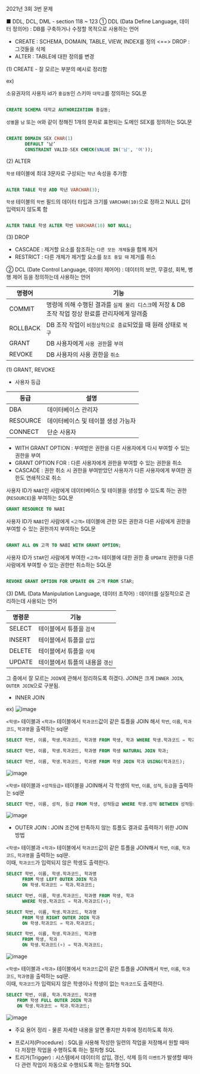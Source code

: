 2021년 3회 3번 문제 

■ DDL, DCL, DML - section 118 ~ 123 
① DDL (Data Define Language, 데이터 정의어) : DB를 구축하거나 수정할 목적으로 사용하는 언어 

- CREATE : SCHEMA, DOMAIN, TABLE, VIEW, INDEX를 정의 <==> DROP : 그것들을 삭제
- ALTER : TABLE에 대한 정의를 변경 

(1) CREATE - 잘 모르는 부분의 예시로 정리함

ex) 

소유권자의 사용자 id가 `홍길동`인 스키마 `대학교`를 정의하는 SQL문
``` sql 

CREATE SCHEMA 대학교 AUTHORIZATION 홍길동; 

```

`성별`을 `남` 또는 `여`와 같이 정해진 1개의 문자로 표현되는 도메인 SEX를 정의하는 SQL문
``` sql 

CREATE DOMAIN SEX CHAR(1) 
       DEFAULT ‘남’ 
       CONSTRAINT VALID-SEX CHECK(VALUE IN('남', '여'));

```

(2) ALTER 

`학생` 테이블에 최대 3문자로 구성되는 `학년` 속성을 추가함
``` SQL 

ALTER TABLE 학생 ADD 학년 VARCHAR(3); 

```

`학생` 테이블의 `학번` 필드의 데이터 타입과 크기를 `VARCHAR(10)`으로 정하고 NULL 값이 입력되지 않도록 함
``` SQL

ALTER TABLE 학생 ALTER 학번 VARCHAR(10) NOT NULL; 

```

(3) DROP 

- CASCADE : 제거할 요소를 참조하는 `다른 모든 개체들`을 함께 제거
- RESTRICT : 다른 개체가 제거할 요소를 `참조 중일 때` 제거를 취소 

② DCL (Date Control Language, 데이터 제어어) : 데이터의 보안, 무결성, 회복, 병행 제어 등을 정의하는데 사용하는 언어 

| 명령어 | 기능 | 
| --- | --- | 
| COMMIT | 명령에 의해 수행된 결과를 `실제 물리 디스크`에 저장 & DB 조작 작업 정상 완료를 관리자에게 알려줌 | 
| ROLLBACK | DB 조작 작업이 `비정상적으로 종료`되었을 때 원래 상태로 `복구` | 
| GRANT | DB 사용자에게 `사용 권한`을 `부여` | 
| REVOKE | DB 사용자의 사용 권한을 `취소` | 

(1) GRANT, REVOKE 

- 사용자 등급 

| 등급 | 설명 | 
| --- | --- | 
| DBA | 데이터베이스 관리자 |
| RESOURCE | 데이터베이스 및 테이블 생성 가능자 |
| CONNECT | 단순 사용자 |

- WITH GRANT OPTION : 부여받은 권한을 다른 사용자에게 다시 부여할 수 있는 권한을 부여 
- GRANT OPTION FOR : 다른 사용자에게 권한을 부여할 수 있는 권한을 취소 
- CASCADE : 권한 취소 시 권한을 부여받았던 사용자가 다른 사용자에게 부여한 권한도 연쇄적으로 취소 

사용자 ID가 `NABI`인 사람에게 데이터베이스 및 테이블을 생성할 수 있도록 하는 권한(`RESOURCE`)을 부여하는 SQL문
``` SQL 
GRANT RESOURCE TO NABI 
```

사용자 ID가 `NABI`인 사람에게 `<고객>` 테이블에 관한 모든 권한과 다른 사람에게 권한을 부여할 수 있는 권한까지 부여하는 SQL문 

``` SQL 

GRANT ALL ON 고객 TO NABI WITH GRANT OPTION; 

```

사용자 ID가 `STAR`인 사람에게 부여한 `<고객>` 테이블에 대한 권한 중 `UPDATE` 권한을 다른 사람에게 부여할 수 있는 권한만 취소하는 SQL문 

``` SQL 

REVOKE GRANT OPTION FOR UPDATE ON 고객 FROM STAR;

```

(3) DML (Data Manipulation Language, 데이터 조작어) : 데이터를 실질적으로 관리하는데 사용되는 언어 

| 명령문 | 기능 | 
| --- | --- | 
| SELECT | 테이블에서 튜플을 `검색` |
| INSERT | 테이블에서 튜플을 `삽입` |
| DELETE | 테이블에서 튜플을 `삭제` |
| UPDATE | 테이블에서 튜플의 내용을 `갱신` |

그 중에서 잘 모르는 `JOIN`에 관해서 정리하도록 하겠다. JOIN은 크게 `INNER JOIN`, `OUTER JOIN`으로 구분됨. 

- INNER JOIN

ex) 
![image](https://user-images.githubusercontent.com/64796257/174506267-6d8f22fa-c235-41cf-872e-11227fe2d546.png)

`<학생>` 테이블과 `<학과>` 테이블에서 `학과코드`값이 같은 튜플을 JOIN 해서 `학번`, `이름`, `학과코드`, `학과명`을 출력하는 sql문 
``` sql 
SELECT 학번, 이름, 학생.학과코드, 학과명 FROM 학생, 학과 WHERE 학생.학과코드 = 학과.학과코드; 
```

``` sql 
SELECT 학번, 이름, 학생.학과코드, 학과명 FROM 학생 NATURAL JOIN 학과; 
```

``` sql 
SELECT 학번, 이름, 학생.학과코드, 학과명 FROM 학생 JOIN 학과 USING(학과코드); 
```

![image](https://user-images.githubusercontent.com/64796257/174506970-7b6a79ad-5d9f-4427-b2f7-4860a5f77faf.png)

  
`<학생>` 테이블과 `<성적등급>` 테이블을 JOIN해서 각 학생의 `학번`, `이름`, `성적`, `등급`을 출력하는 sql문 

``` SQL 
SELECT 학번, 이름, 성적, 등급 FROM 학생, 성적등급 WHERE 학생.성적 BETWEEN 성적등급.최저 AND 성적등급.최고; 
```

![image](https://user-images.githubusercontent.com/64796257/174506983-ec0693da-c605-4d19-b2a1-a5e0f1fbbdc4.png)


- OUTER JOIN : JOIN 조건에 만족하지 않는 튜플도 결과로 출력하기 위한 JOIN 방법 

`<학생>` 테이블과 `<학과>` 테이블에서 `학과코드`값이 같은 튜플을 JOIN해서 `학번`, `이름`, `학과코드`, `학과명`을 출력하는 sql문.  
이때, `학과코드`가 입력되지 않은 학생도 출력한다. 

``` SQL 
SELECT 학번, 이름, 학생.학과코드, 학과명 
      FROM 학생 LEFT OUTER JOIN 학과 
      ON 학생.학과코드 = 학과.학과코드; 
```


``` SQL 
SELECT 학번, 이름, 학생.학과코드, 학과명 FROM 학생, 학과
      WHERE 학생.학과코드 = 학과.학과코드(+); 
```


``` SQL 
SELECT 학번, 이름, 학생.학과코드, 학과명 
      FROM 학생 RIGHT OUTER JOIN 학과 
      ON 학생.학과코드 = 학과.학과코드; 
```


``` SQL 
SELECT 학번, 이름, 학생.학과코드, 학과명 
      FROM 학생, 학과
      ON 학생.학과코드(+) = 학과.학과코드; 
```

![image](https://user-images.githubusercontent.com/64796257/174507016-3d593466-4e6a-40b6-8ace-1811f56ce28b.png)

`<학생>` 테이블과 `<학과>` 테이블에서 `학과코드`값이 같은 튜플을 JOIN해서 `학번`, `이름`, `학과코드`, `학과명`을 출력하는 sql문.  
이때, `학과코드`가 입력되지 않은 학생이나 학생이 없는 `학과코드`도 출력한다. 

``` SQL 
SELECT 학번, 이름, 학과.학과코드, 학과명 
    FROM 학생 FULL OUTER JOIN 학과
    ON 학생.학과코드 = 학과.학과코드; 
```

![image](https://user-images.githubusercontent.com/64796257/174507154-a9a6ab9a-5b74-44f8-8184-c18638051dbe.png)

* 주요 용어 정리 - 물론 자세한 내용을 알면 좋지만 차후에 정리하도록 하자.

- 프로시저(Procedure) : SQL을 사용해 작성한 일련의 작업을 저장해서 원할 때마다 저장한 작업을 수행하도록 하는 절차형 SQL 
- 트리거(Trigger) : 시스템에서 데이터의 삽입, 갱신, 삭제 등의 `이벤트`가 발생할 때마다 관련 작업이 자동으로 수행되도록 하는 절차형 SQL 














